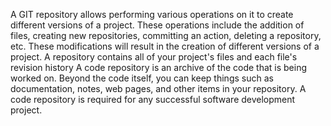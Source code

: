 A GIT repository allows performing various operations on it to create different versions of a project. These operations include the addition of files, creating new repositories, committing an action, deleting a repository, etc. These modifications will result in the creation of different versions of a project.
A repository contains all of your project's files and each file's revision history
A code repository is an archive of the code that is being worked on. Beyond the code itself, you can keep things such as documentation, notes, web pages, and other items in your repository. A code repository is required for any successful software development project.
